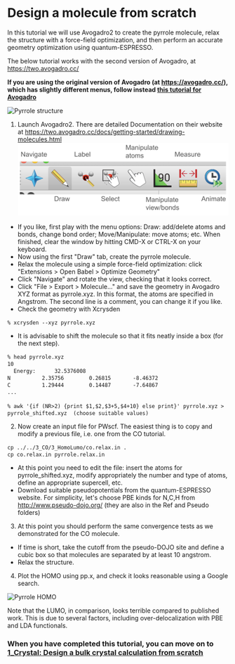 # Design a molecule from scratch
In this tutorial we will use Avogadro2 to create the pyrrole molecule, relax the structure with a force-field optimization, and then perform an accurate geometry optimization using quantum-ESPRESSO.

The below tutorial works with the second version of Avogadro, at https://two.avogadro.cc/

**If you are using the original version of Avogadro (at https://avogadro.cc/), which has slightly different menus, follow instead [this tutorial for Avogadro](README.md)**


![Pyrrole structure](Ref/pyrrole01.png?raw=true "pyrrole")

  1. Launch Avogadro2. There are detailed Documentation on their website at https://two.avogadro.cc/docs/getting-started/drawing-molecules.html   
    ![Avogadro menu](Ref/avogadro2_menu.png?raw=true "menu")
  - If you like, first play with the menu options: Draw: add/delete atoms and bonds, change bond order; Move/Manipulate: move atoms; etc. When finished, clear the window by hitting CMD-X or CTRL-X on your keyboard.
  - Now using the first "Draw" tab, create the pyrrole molecule.
  - Relax the molecule using a simple force-field optimization: click "Extensions > Open Babel > Optimize Geometry"
  - Click "Navigate" and rotate the view, checking that it looks correct.
  - Click "File > Export > Molecule..." and save the geometry in Avogadro XYZ format as pyrrole.xyz. In this format, the atoms are specified in Angstrom. The second line is a comment, you can change it if you like.
  - Check the geometry with Xcrysden 
  ```
  % xcrysden --xyz pyrrole.xyz
  ```
  - It is advisable to shift the molecule so that it fits neatly inside a box (for the next step). 
  ```
  % head pyrrole.xyz
  10
	Energy:      32.5376008
  N          2.35756        0.26815       -8.46372
  C          1.29444        0.14487       -7.64867
  ...
 
  % awk '{if (NR>2) {print $1,$2,$3+5,$4+10} else print}' pyrrole.xyz > pyrrole_shifted.xyz  (choose suitable values)
  ```

  2. Now create an input file for PWscf. The easiest thing is to copy and modify a previous file, i.e. one from the CO tutorial.
  ```
  cp ../../3_CO/3_HomoLumo/co.relax.in .
  cp co.relax.in pyrrole.relax.in
  ```
  - At this point you need to edit the file: insert the atoms for pyrrole_shifted.xyz, modify appropriately the number and type of atoms, define an appropriate supercell, etc.
  - Download suitable pseudopotentials from the quantum-ESPRESSO website. For simplicity, let's choose PBE kinds for N,C,H from http://www.pseudo-dojo.org/   (they are also in the Ref and Pseudo folders)

  3.  At this point you should perform the same convergence tests as we demonstrated for the CO molecule.
  - If time is short, take the cutoff from the pseudo-DOJO site and define a cubic box so that molecules are separated by at least 10 angstrom.
  - Relax the structure.

  4. Plot the HOMO using pp.x, and check it looks reasonable using a Google search.

  ![Pyrrole HOMO](Ref/pyrrole_HOMO.png?raw=true "pyrrole")

  Note that the LUMO, in comparison, looks terrible compared to published work. This is due to several factors, including over-delocalization with PBE and LDA functionals.

### When you have completed this tutorial, you can move on to [1_Crystal: Design a bulk crystal calculation from scratch](../1_Crystal)

